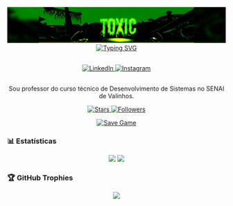 <div align="center">
  <a href="https://github.com/fMamprim/fMamprim/blob/main/channels4_banner.jpg">
    <img src="https://github.com/fMamprim/fMamprim/blob/main/channels4_banner.jpg" alt="Toxic" />
    
  </a>
</div>

<div align="center">
  <a href="https://git.io/typing-svg">
    <img src="https://readme-typing-svg.herokuapp.com?font=Helvetica&weight=700&size=32&pause=1000&color=07ED0B&background=FFFFFF00&center=true&vCenter=true&repeat=false&width=1000&lines=Ol%C3%A1%2C+meu+nome+%C3%A9+Felipe+Mamprim;Seja+bem-vindo!" alt="Typing SVG" /></a>
</div>

<div align="center" style="margin: 30px 0">
  <a href="https://www.linkedin.com/in/fmamprim" target="_blank">
    <img src="https://img.icons8.com/ios/40/07ed0b/linkedin.png" alt="LinkedIn" />
  </a>
  <a href="https://instagram.com/fmamprim_" target="_blank">
    <img src="https://img.icons8.com/ios/40/07ed0b/instagram-new--v1.png" alt="Instagram" />
  </a>
</div>

<div align="center">
Sou professor do curso técnico de Desenvolvimento de Sistemas no SENAI de Valinhos.
</div>

<p align="center">
    <a href="https://github.com/fMamprim?tab=repositories&sort=stargazers">
        <img 
            alt="Stars" 
            title="Estrelas" 
            src="https://custom-icon-badges.demolab.com/github/stars/helozinha1?color=55960c&style=for-the-badge&labelColor=488207&logo=stars&label=Stars"
    </a>
    <a href="https://github.com/fMamprim?tab=followers">
        <img 
            alt="Followers" 
            title="Seguidores" 
            src="https://custom-icon-badges.demolab.com/github/followers/helozinha1?color=236ad3&labelColor=1155ba&style=for-the-badge&logo=github&label=Followers&logoColor=white"
</a>

<div align="center">
  <a href="https://media.tenor.com/2u8vxsKAjjAAAAAM/sanandreas-gta.gif">
    <img src="https://media.tenor.com/2u8vxsKAjjAAAAAM/sanandreas-gta.gif" width="100px" alt="Save Game" />
  </a>
</div>

### 📊 Estatísticas
<div align="center">
    <img width="420px" src="https://github-readme-stats.vercel.app/api?username=fMamprim&show_icons=true&theme=merko&hide=contribs,issues">
    <img width="275px" src="https://github-readme-stats.vercel.app/api/top-langs/?username=fMamprim&layout=compact&theme=merko&hide=html">
</div>

### 🏆 GitHub Trophies

<p align="center">
  <img src="https://github-profile-trophy.vercel.app/?username=fMamprim&theme=matrix&margin-w=4" />
</p>



